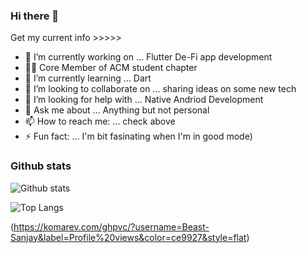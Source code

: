 ### Hi there 👋

Get my current info >>>>>
- 🔭 I’m currently working on ... Flutter De-Fi app development 
- ✍🏻 Core Member of ACM student chapter
- 🌱 I’m currently learning ... Dart 
- 👯 I’m looking to collaborate on ... sharing ideas on some new tech
- 🤔 I’m looking for help with ... Native Andriod Development
- 💬 Ask me about ... Anything but not personal
- 📫 How to reach me: ... check above
- ⚡ Fun fact: ... I'm bit fasinating when I'm in good mode)

### Github stats
![Github stats](https://github-readme-stats.vercel.app/api?username=Beast-Sanjay&count_private=true&show_icons=true&theme=radical&&include_all_commits=true)


![Top Langs](https://github-readme-stats.vercel.app/api/top-langs/?username=Beast-Sanjay&langs_count=7)

(https://komarev.com/ghpvc/?username=Beast-Sanjay&label=Profile%20views&color=ce9927&style=flat)


